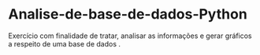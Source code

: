 # Analise-de-base-de-dados-Python
Exercício com finalidade de tratar, analisar as informações e gerar gráficos a respeito de uma base de dados .
